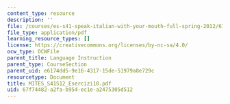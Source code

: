 ```yaml
---
content_type: resource
description: ''
file: /courses/es-s41-speak-italian-with-your-mouth-full-spring-2012/67f74482a2fab954ec1ea2475305d512_MITES_S41S12_Esercizi10.pdf
file_type: application/pdf
learning_resource_types: []
license: https://creativecommons.org/licenses/by-nc-sa/4.0/
ocw_type: OCWFile
parent_title: Language Instruction
parent_type: CourseSection
parent_uid: e6174dd5-9e16-4317-15de-51979a8e729c
resourcetype: Document
title: MITES_S41S12_Esercizi10.pdf
uid: 67f74482-a2fa-b954-ec1e-a2475305d512
---
```

